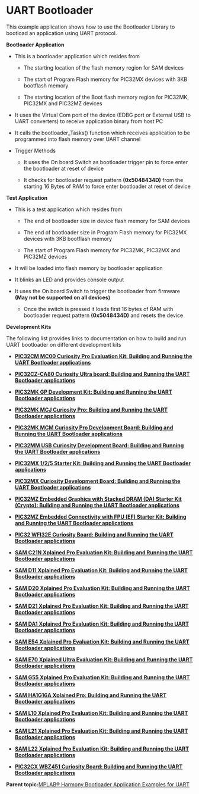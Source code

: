 # UART Bootloader

This example application shows how to use the Bootloader Library to bootload an application using UART protocol.

**Bootloader Application**

-   This is a bootloader application which resides from

    -   The starting location of the flash memory region for SAM devices

    -   The start of Program Flash memory for PIC32MX devices with 3KB bootflash memory

    -   The starting location of the Boot flash memory region for PIC32MK, PIC32MX and PIC32MZ devices

-   It uses the Virtual Com port of the device \(EDBG port or External USB to UART converters\) to receive application binary from host PC

-   It calls the bootloader\_Tasks\(\) function which receives application to be programmed into flash memory over UART channel

-   Trigger Methods

    -   It uses the On board Switch as bootloader trigger pin to force enter the bootloader at reset of device

    -   It checks for bootloader request pattern **\(0x5048434D\)** from the starting 16 Bytes of RAM to force enter bootloader at reset of device


**Test Application**

-   This is a test application which resides from

    -   The end of bootloader size in device flash memory for SAM devices

    -   The end of bootloader size in Program Flash memory for PIC32MX devices with 3KB bootflash memory

    -   The start of Program Flash memory for PIC32MK, PIC32MX and PIC32MZ devices

-   It will be loaded into flash memory by bootloader application

-   It blinks an LED and provides console output

-   It uses the On board Switch to trigger the bootloader from firmware **\(May not be supported on all devices\)**

    -   Once the switch is pressed it loads first 16 bytes of RAM with bootloader request pattern **\(0x5048434D\)** and resets the device


**Development Kits**

The following list provides links to documentation on how to build and run UART bootloader on different development kits

-   **[PIC32CM MC00 Curiosity Pro Evaluation Kit: Building and Running the UART Bootloader applications](GUID-2944FF2A-E4AB-4484-B633-BA7CC8548776.md)**  

-   **[PIC32CZ-CA80 Curiosity Ultra board: Building and Running the UART Bootloader applications](GUID-8F91AE2D-5DF7-4ED5-BEDF-D2BF2A0935F4.md)**  

-   **[PIC32MK GP Development Kit: Building and Running the UART Bootloader applications](GUID-42D84285-93F2-4FD2-871A-0828314912BB.md)**  

-   **[PIC32MK MCJ Curiosity Pro: Building and Running the UART Bootloader applications](GUID-5FF5350E-BCA2-4E45-BEA5-52D149A8B431.md)**  

-   **[PIC32MK MCM Curiosity Pro Development Board: Building and Running the UART Bootloader applications](GUID-DDBFDA79-86F5-4F5A-B8CD-AB394574F8CF.md)**  

-   **[PIC32MM USB Curiosity Development Board: Building and Running the UART Bootloader applications](GUID-2BD25F8D-D735-4A7D-AE9A-B00C2EF5A69E.md)**  

-   **[PIC32MX 1/2/5 Starter Kit: Building and Running the UART Bootloader applications](GUID-AEAD41EE-0D73-4B4B-B70D-B68E9468CA78.md)**  

-   **[PIC32MX Curiosity Development Board: Building and Running the UART Bootloader applications](GUID-AC56DC8B-E361-4197-905E-9B7B4C6CA40E.md)**  

-   **[PIC32MZ Embedded Graphics with Stacked DRAM \(DA\) Starter Kit \(Crypto\): Building and Running the UART Bootloader applications](GUID-87E4439D-6C0F-408C-A8C2-1D0229305953.md)**  

-   **[PIC32MZ Embedded Connectivity with FPU \(EF\) Starter Kit: Building and Running the UART Bootloader applications](GUID-3D0838F0-EC06-4839-B2B5-66BD9DC0E0FB.md)**  

-   **[PIC32 WFI32E Curiosity Board: Building and Running the UART Bootloader applications](GUID-33066924-6225-4AFF-8B56-80E5BE5403E3.md)**  

-   **[SAM C21N Xplained Pro Evaluation Kit: Building and Running the UART Bootloader applications](GUID-524555EE-DF75-45F8-9C8F-11DDB643E5B3.md)**  

-   **[SAM D11 Xplained Pro Evaluation Kit: Building and Running the UART Bootloader applications](GUID-BE64A17B-CC65-4885-BF3C-883F21476F8B.md)**  

-   **[SAM D20 Xplained Pro Evaluation Kit: Building and Running the UART Bootloader applications](GUID-5C28548E-4C92-47F9-867C-6C2837FE9F2C.md)**  

-   **[SAM D21 Xplained Pro Evaluation Kit: Building and Running the UART Bootloader applications](GUID-F6B9FB47-BB62-4469-B2EE-2AF1FAA5B1B7.md)**  

-   **[SAM DA1 Xplained Pro Evaluation Kit: Building and Running the UART Bootloader applications](GUID-5EDCD213-F7D4-40C5-93CD-8029AF0EA508.md)**  

-   **[SAM E54 Xplained Pro Evaluation Kit: Building and Running the UART Bootloader applications](GUID-11A7D40E-3186-4485-B06E-B92E76B18266.md)**  

-   **[SAM E70 Xplained Ultra Evaluation Kit: Building and Running the UART Bootloader applications](GUID-60B58CE9-CE65-4C42-A219-1832B2C1B802.md)**  

-   **[SAM G55 Xplained Pro Evaluation Kit: Building and Running the UART Bootloader applications](GUID-49B5A844-7AF8-4654-BF6D-E180C62300F6.md)**  

-   **[SAM HA1G16A Xplained Pro: Building and Running the UART Bootloader applications](GUID-1D463AB0-06E6-4FF3-AD77-F6772A092015.md)**  

-   **[SAM L10 Xplained Pro Evaluation Kit: Building and Running the UART Bootloader applications](GUID-AD45B550-548F-4AB0-9A6F-AFC6ED8EC005.md)**  

-   **[SAM L21 Xplained Pro Evaluation Kit: Building and Running the UART Bootloader applications](GUID-A53ECC58-D494-4DF6-A7F2-F9244E5833D7.md)**  

-   **[SAM L22 Xplained Pro Evaluation Kit: Building and Running the UART Bootloader applications](GUID-B882700A-3970-454E-A3C0-C7C17297B438.md)**  

-   **[PIC32CX WBZ451 Curiosity Board: Building and Running the UART Bootloader applications](GUID-4D591A9A-8F06-4084-BA48-90638B193216.md)**  


**Parent topic:**[MPLAB® Harmony Bootloader Application Examples for UART](GUID-B72472E8-6E25-4036-8A27-70D70540E725.md)

